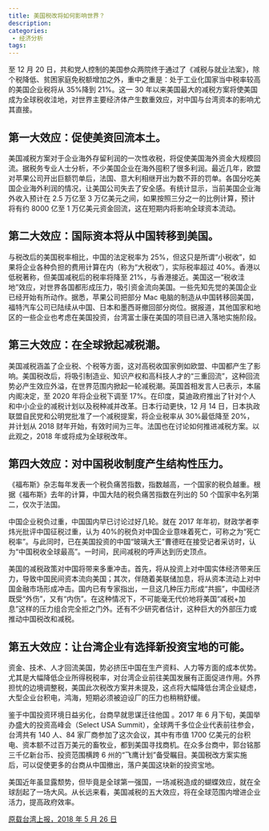 ```yaml
---
title: 美国税改将如何影响世界？
description: 
categories:
 - 经济分析 
tags:
---
```


至 12 月 20 日，共和党人控制的美国参众两院终于通过了《减税与就业法案》，除个税降低、贫困家庭免税额增加之外，重中之重是：处于工业化国家当中税率较高的美国企业税将从 35%降到 21%。这一 30 年以来美国最大的减税方案将使美国成为全球税收洼地，对世界主要经济体产生数重效应，对中国与台湾资本的影响尤其直接。

<!-- more -->

## 第一大效应：促使美资回流本土。

美国减税方案对于企业海外存留利润的一次性收税，将促使美国海外资金大规模回流。据税务专业人士分析，不少美国企业在海外囤积了很多利润。最近几年，欧盟对苹果公司开出巨额罚单后，法国、意大利相继开出为数不菲的罚单。各国分吃美国企业海外利润的情况，让美国公司失去了安全感。有统计显示，当前美国企业海外收入预计在 2.5 万亿至 3 万亿美元之间，如果按照三分之一的比例计算，预计将有约 8000 亿至 1 万亿美元资金回流，这在短期内将影响全球资本流动。

## 第二大效应：国际资本将从中国转移到美国。

与税改后的美国税率相比，中国的法定税率为 25%，但这只是所谓“小税收”，如果将企业各种负担的费用计算在内（称为“大税收”），实际税率超过 40%。香港以低税著称，但美国减税后的税率将降至 21%，与香港接近。美国这一“税收洼地”效应，对世界各国都形成压力，吸引资金流向美国。一些先知先觉的美国企业已经开始有所动作。据悉，苹果公司把部分 Mac 电脑的制造从中国转移回美国，福特汽车公司已陆续从中国、日本和墨西哥撤回部分岗位。据报道，其他国家和地区的一些企业也考虑在美国投资，台湾富士康在美国的项目已进入落地实施阶段。

## 第三大效应：在全球掀起减税潮。

美国减税涵盖了企业税、个税等方面，这对高税收国家例如欧盟、中国都产生了影响。美国税改后，将吸引制造业、知识产权和高科技人才的“三重回流”，这种回流势必产生效应外溢，在世界范围内掀起一轮减税潮。英国首相发言人已表示，本届内阁决定，至 2020 年将企业税下调至 17%。在印度，莫迪政府推出了针对个人和中小企业的减税计划以及税种减并改革。日本行动更快，12 月 14 日，日本执政联盟自民党和公明党批准了一个减税提案，将企业税率从 30%最低降至 20%，并计划从 2018 财年开始，有效时间为三年。法国也在讨论如何推进减税方案。以此观之，2018 年或将成为全球税改年。

## 第四大效应：对中国税收制度产生结构性压力。

《福布斯》杂志每年发表一个税负痛苦指数，指数越高，一个国家的税负越重。根据《福布斯》去年的计算，中国大陆的税负痛苦指数在列出的 50 个国家中名列第二，仅次于法国。

中国企业税负过重，中国国内早已讨论过好几轮。就在 2017 年年初，财政学者李炜光批评中国征税过重，认为 40%的税负对中国企业意味着死亡，可称之为“死亡税率”。与此同时，已在美国投资的中国“玻璃大王”曹德旺在接受记者采访时，认为“中国税收全球最高”。一时间，民间减税的呼声达到历史顶点。

美国的减税政策对中国将带来多重冲击。首先，将从投资上对中国实体经济带来压力，导致中国民间资本流向美国；其次，伴随着美联储加息，将从资本流动上对中国金融市场形成冲击。国内已有专家指出，一旦这几种压力形成“共振”，中国经济既受“外伤”，又有“内伤”。在这种情况下，不可能毫无代价地将美国“减税+加息”这样的压力组合完全拒之门外。还有不少研究者估计，这种巨大的外部压力或推动中国税改和减税。

## 第五大效应：让台湾企业有选择新投资宝地的可能。

资金、技术、人才回流美国，势必挤压中国在生产资料、人力等方面的成本优势。尤其是大幅降低企业所得税税率，对台湾企业前往美国发展有正面促进作用。外界担忧的边境调整税，美国此次税改方案并未提及，这点将大幅降低台湾企业疑虑，大型企业台积电，鸿海，短期必须被迫设厂的压力也稍稍舒缓。

鉴于中国投资环境日益劣化，台商早就思谋迁往他国 。2017 年 6 月下旬，美国举办盛大的投资高峰会（Select USA Summit），全球两千多位企业代表前往参会，台湾共有 140 人、84 家厂商参加了这次会议，其中有市值 1700 亿美元的台积电、资本额不过百万美元的畜牧业，都到美国寻找商机。在众多台商中，郭台铭那三千亿新台币、投资范围横跨 6 州的“飞鹰计划”备受瞩目。美国税改方案实施后，可以促使更多的台商从中国撤出，落户美国这块新的投资宝地。

美国近年虽显露颓势，但毕竟是全球第一强国，一场减税造成的蝴蝶效应，就在全球刮起了一场大风。从长远来看，美国减税的五大效应，将在全球范围内增进企业活力，提高政府效率。

[原载台湾上报，2018 年 5 月 26 日](http://www.upmedia.mg/news_info.php?SerialNo=31542)
